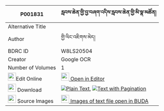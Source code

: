 |P001831|རླབས་ཆེན་གྱི་བྱ་བཞག་འདིས་རླབས་ཆེན་གྱི་མི་སྣ་མཚོན། 
| --- | --- 
|Alternative Title |
|Author| གྱི་ལིང་འཇིགས་མེད།
|BDRC ID | W8LS20504
|Creator | Google OCR
|Number of Volumes| 1
|<img width="25" src="https://img.icons8.com/color/25/000000/edit-property.png">Edit Online| [<img width="25" src="https://avatars.githubusercontent.com/u/45091458?s=200&v=4"> Open in Editor](http://editor.openpecha.org/P001831)
|<img width="25" src="https://img.icons8.com/fluent/48/000000/download-2.png"/>  Download | [![](https://img.icons8.com/color/20/000000/txt.png)Plain Text](https://github.com/Openpecha/P001831/releases/download/v1/labchen_gyi_ja_shyak_di_sa_lab_plain_P001831.zip), [![](https://img.icons8.com/color/20/000000/txt.png)Text with Pagination](https://github.com/Openpecha/P001831/releases/download/v1/labchen_gyi_ja_shyak_di_sa_lab_pages_P001831.zip)
|<img width="25" src="https://img.icons8.com/plasticine/100/000000/pictures-folder.png"/>  Source Images | [<img width="25" src="https://library.bdrc.io/icons/BUDA-small.svg"> Images of text file open in BUDA](https://library.bdrc.io/show/bdr:W8LS20504)